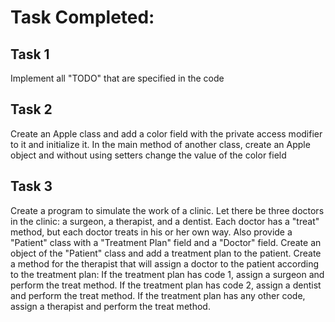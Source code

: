 # Task Completed:

## Task 1
Implement all "TODO" that are specified in the code

## Task 2
Create an Apple class and add a color field with the private access modifier to it and
initialize it. In the main method of another class, create an Apple object and without
using setters change the value of the color field

## Task 3
Create a program to simulate the work of a clinic. Let there be three doctors in the clinic: a surgeon, a therapist, and a dentist. Each doctor has a "treat" method, but each doctor treats in his or her own way. Also provide a "Patient" class with a "Treatment Plan" field and a "Doctor" field. Create an object of the "Patient" class and add a treatment plan to the patient. Create a method for the therapist that will assign a doctor to the patient according to the treatment plan:
If the treatment plan has code 1, assign a surgeon and perform the treat method.
If the treatment plan has code 2, assign a dentist and perform the treat method.
If the treatment plan has any other code, assign a therapist and perform the treat method.

